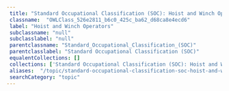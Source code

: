 ```yaml
--- 
 title: "Standard Occupational Classification (SOC): Hoist and Winch Operators" 
 classname:  "OWLClass_526e2811_b6c0_425c_ba62_d68ca8e4ecd6" 
 label: "Hoist and Winch Operators" 
 subclassname: "null" 
 subclasslabel: "null" 
 parentclassname: "Standard_Occupational_Classification_(SOC)" 
 parentclasslabel: "Standard Occupational Classification (SOC)" 
 equalentCollections: [] 
 collections: ['Standard Occupational Classification (SOC): Hoist and Winch Operators']
 aliases:  "/topic/standard-occupational-classification-soc-hoist-and-winch-operators"  
 searchCategory: "topic" 
---
```

